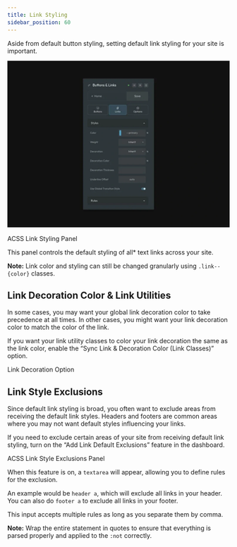 ```yaml
---
title: Link Styling
sidebar_position: 60
---
```


Aside from default button styling, setting default link styling for your site is important.

![ACSS Link Styling Panel](img/link-style-panel.webp)

ACSS Link Styling Panel

This panel controls the default styling of all\* text links across your site.

**Note:** Link color and styling can still be changed granularly using `.link--{color}` classes.

## Link Decoration Color & Link Utilities

In some cases, you may want your global link decoration color to take precedence at all times. In other cases, you might want your link decoration color to match the color of the link.

If you want your link utility classes to color your link decoration the same as the link color, enable the “Sync Link & Decoration Color (Link Classes)” option.

Link Decoration Option

## Link Style Exclusions

Since default link styling is broad, you often want to exclude areas from receiving the default link styles. Headers and footers are common areas where you may not want default styles influencing your links.

If you need to exclude certain areas of your site from receiving default link styling, turn on the “Add Link Default Exclusions” feature in the dashboard.

ACSS Link Style Exclusions Panel

When this feature is on, a `textarea` will appear, allowing you to define rules for the exclusion.

An example would be `header a`, which will exclude all links in your header. You can also do `footer a` to exclude all links in your footer.

This input accepts multiple rules as long as you separate them by comma.

**Note:** Wrap the entire statement in quotes to ensure that everything is parsed properly and applied to the `:not` correctly.
